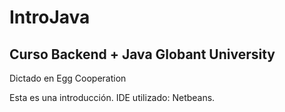 # IntroJava

## Curso Backend + Java Globant University

Dictado en Egg Cooperation

Esta es una introducción. IDE utilizado: Netbeans.
